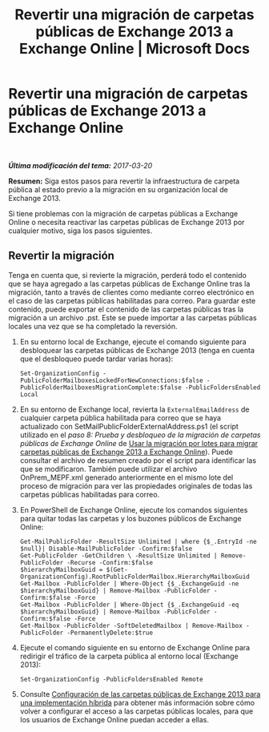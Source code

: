 ﻿---
title: 'Revertir una migración de carpetas públicas de Exchange 2013 a Exchange Online | Microsoft Docs'
TOCTitle: Revertir una migración de carpetas públicas de Exchange 2013 a Exchange Online
ms:assetid: bcd54aa0-aa45-4c68-b504-1475842d4b96
ms:mtpsurl: https://technet.microsoft.com/es-es/library/Mt798259(v=EXCHG.150)
ms:contentKeyID: 74432706
ms.date: 04/23/2018
mtps_version: v=EXCHG.150
ms.translationtype: HT
---

# Revertir una migración de carpetas públicas de Exchange 2013 a Exchange Online

 

_**Última modificación del tema:** 2017-03-20_

**Resumen:**  Siga estos pasos para revertir la infraestructura de carpeta pública al estado previo a la migración en su organización local de Exchange 2013.

Si tiene problemas con la migración de carpetas públicas a Exchange Online o necesita reactivar las carpetas públicas de Exchange 2013 por cualquier motivo, siga los pasos siguientes.

## Revertir la migración

Tenga en cuenta que, si revierte la migración, perderá todo el contenido que se haya agregado a las carpetas públicas de Exchange Online tras la migración, tanto a través de clientes como mediante correo electrónico en el caso de las carpetas públicas habilitadas para correo. Para guardar este contenido, puede exportar el contenido de las carpetas públicas tras la migración a un archivo .pst. Este se puede importar a las carpetas públicas locales una vez que se ha completado la reversión.

1.  En su entorno local de Exchange, ejecute el comando siguiente para desbloquear las carpetas públicas de Exchange 2013 (tenga en cuenta que el desbloqueo puede tardar varias horas):
    
        Set-OrganizationConfig -PublicFolderMailboxesLockedForNewConnections:$false -PublicFolderMailboxesMigrationComplete:$false -PublicFoldersEnabled Local 

2.  En su entorno de Exchange local, revierta la `ExternalEmailAddress` de cualquier carpeta pública habilitada para correo que se haya actualizado con SetMailPublicFolderExternalAddress.ps1 (el script utilizado en el *paso 8: Prueba y desbloqueo de la migración de carpetas públicas de Exchange Online* de [Usar la migración por lotes para migrar carpetas públicas de Exchange 2013 a Exchange Online](use-batch-migration-to-migrate-exchange-2013-public-folders-to-exchange-online-exchange-online-help.md)). Puede consultar el archivo de resumen creado por el script para identificar las que se modificaron. También puede utilizar el archivo OnPrem\_MEPF.xml generado anteriormente en el mismo lote del proceso de migración para ver las propiedades originales de todas las carpetas públicas habilitadas para correo.

3.  En PowerShell de Exchange Online, ejecute los comandos siguientes para quitar todas las carpetas y los buzones públicos de Exchange Online:
    
        Get-MailPublicFolder -ResultSize Unlimited | where {$_.EntryId -ne $null}| Disable-MailPublicFolder -Confirm:$false 
        Get-PublicFolder -GetChildren \ -ResultSize Unlimited | Remove-PublicFolder -Recurse -Confirm:$false
        $hierarchyMailboxGuid = $(Get-OrganizationConfig).RootPublicFolderMailbox.HierarchyMailboxGuid
        Get-Mailbox -PublicFolder | Where-Object {$_.ExchangeGuid -ne $hierarchyMailboxGuid} | Remove-Mailbox -PublicFolder -Confirm:$false -Force
        Get-Mailbox -PublicFolder | Where-Object {$_.ExchangeGuid -eq $hierarchyMailboxGuid} | Remove-Mailbox -PublicFolder -Confirm:$false -Force
        Get-Mailbox -PublicFolder -SoftDeletedMailbox | Remove-Mailbox -PublicFolder -PermanentlyDelete:$true

4.  Ejecute el comando siguiente en su entorno de Exchange Online para redirigir el tráfico de la carpeta pública al entorno local (Exchange 2013):
    
        Set-OrganizationConfig -PublicFoldersEnabled Remote

5.  Consulte [Configuración de las carpetas públicas de Exchange 2013 para una implementación híbrida](configure-exchange-2013-public-folders-for-a-hybrid-deployment-exchange-2013-help.md) para obtener más información sobre cómo volver a configurar el acceso a las carpetas públicas locales, para que los usuarios de Exchange Online puedan acceder a ellas.

